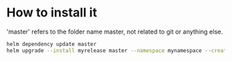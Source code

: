 # How to install it

'master' refers to the folder name master, not related to git or anything else.


```bash
helm dependency update master
helm upgrade --install myrelease master --namespace mynamespace --create-namespace -f licmanager/values.prod.yaml --dry-run
```